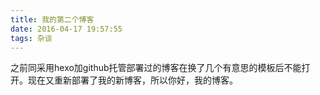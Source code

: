 ```yaml
---
title: 我的第二个博客
date: 2016-04-17 19:57:55
tags: 杂谈
---
```

之前同采用hexo加github托管部署过的博客在换了几个有意思的模板后不能打开。现在又重新部署了我的新博客，所以你好，我的博客。